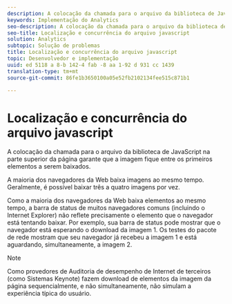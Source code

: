 ```yaml
---
description: A colocação da chamada para o arquivo da biblioteca de JavaScript na parte superior da página garante que a imagem fique entre os primeiros elementos a serem baixados.
keywords: Implementação do Analytics
seo-description: A colocação da chamada para o arquivo da biblioteca de JavaScript na parte superior da página garante que a imagem fique entre os primeiros elementos a serem baixados.
seo-title: Localização e concurrência do arquivo javascript
solution: Analytics
subtopic: Solução de problemas
title: Localização e concurrência do arquivo javascript
topic: Desenvolvedor e implementação
uuid: ed 5118 a 8-b 142-4 fab -8 aa 1-92 d 931 cc 1439
translation-type: tm+mt
source-git-commit: 86fe1b3650100a05e52fb2102134fee515c871b1

---
```



# Localização e concurrência do arquivo javascript

A colocação da chamada para o arquivo da biblioteca de JavaScript na parte superior da página garante que a imagem fique entre os primeiros elementos a serem baixados.

A maioria dos navegadores da Web baixa imagens ao mesmo tempo. Geralmente, é possível baixar três a quatro imagens por vez.

Como a maioria dos navegadores da Web baixa elementos ao mesmo tempo, a barra de status de muitos navegadores comuns (incluindo o Internet Explorer) não reflete precisamente o elemento que o navegador está tentando baixar. Por exemplo, sua barra de status pode mostrar que o navegador está esperando o download da imagem 1. Os testes do pacote de rede mostram que seu navegador já recebeu a imagem 1 e está aguardando, simultaneamente, a imagem 2.

>[!NOTE]
>
>Como provedores de Auditoria de desempenho de Internet de terceiros (como Sistemas Keynote) fazem download de elementos da imagem da página sequencialmente, e não simultaneamente, não simulam a experiência típica do usuário.

